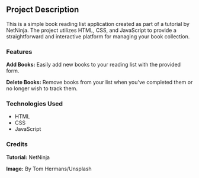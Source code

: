 ## Project Description 
This is a simple book reading list application created as part of a tutorial by NetNinja. The project utilizes HTML, CSS, and JavaScript to provide a straightforward and interactive platform for managing your book collection.

### Features
**Add Books:** Easily add new books to your reading list with the provided form.

**Delete Books:** Remove books from your list when you've completed them or no longer wish to track them.

### Technologies Used
- HTML
- CSS
- JavaScript

### Credits
**Tutorial:** NetNinja

**Image:** By Tom Hermans/Unsplash